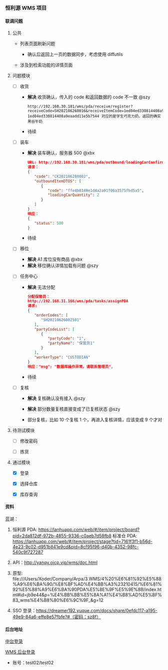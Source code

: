 ### 恒利源 WMS 项目

#### 联调问题

1. 公共
   
   - 列表页面刷新问题
     
     - 确认后返回上一页的数据同步，考虑使用 diffutils
   
   - 涉及到检索功能的详情页面

2. 问题模块
   
   - [ ] 收货
     
     - **解决** 收货确认，传入的 code 和返回数据的 code 不一致 @szy
       
       ```
       http://192.168.30.181/wms/pda/receive/register?receiveCode=SH202106260016&receiveItemCode=1ed04ed330814408a9eaadd11e5b7544
       1ed04ed330814408a9eaadd11e5b7544 对应的是学生巧克力奶，返回的确实黑谷牛奶
       ```
     
     - 待续  
   
   - [ ] 装车
     
     - **解决** 装车确认，服务器 500 @xbx 
       
       ```json
       URL: http://192.168.30.181/wms/pda/outbound/loadingCarConfirm
       请求：
       {
          "code": "CK202106280002",
          "outboundItemDTOS": [
             {
                "code": "ffe4b0349e1d4a2a91f06a3575fbd5a5",
                "loadingCarQuantity": 2
             }
          ]
       }
       响应：
       {
          "status": 500
       }
       ```
     
     - 待续
   
   - [ ] 移位
     
     - **解决** A1 库位没有商品 @xbx
     - **解决** 移位确认详情加载有问题 @szy
   
   - [ ] 任务中心
     
     - **解决** 无法分配
       
       ```json
       分配保管员：
       http://192.168.31.166/wms/pda/tasks/assignPDA
       请求:
       {
          "orderCodes": [
             "SH20210626002501"
          ],
          "partyCodeList": [
             {
                "partyCode": "1",
                "partyName": "保管员1"
             }
          ],
          "workerType": "CUSTODIAN"
       }
       响应："msg": "数据库操作异常，请联系管理员",
       ```
     
     - 待续
   
   - [ ] 复核
     
     - **解决** 复核确认没有接入 @szy
     
     - **解决** 部分数量复核直接变成了已复核状态 @szy
     
     - 部分复核，比如 10 个复核 1 个，再进入复核详情，应该变成 9 个才对

3. 待测试模块
   
   - [ ] 修改密码
   
   - [ ] 拣货

4. 通过模块
   
   - [x] 登录
   
   - [x] 选择仓库
   
   - [x] 库存查询

#### 资料

蓝湖：

1. 恒利源 PDA: https://lanhuapp.com/web/#/item/project/board?pid=2da812df-972b-4855-9336-c0aeb7d58fb8
   标准仓 PDA: https://lanhuapp.com/web/#/item/project/stage?tid=7161f3f1-b56d-4e23-9c02-d951b841e9cd&pid=8cf95f96-d40b-4352-98fc-540c9f727287

2. API：http://yanqy.oicp.vip/wms/doc.html

3. 原型: file:///Users/Xoder/Company/Arpa/3.WMS/4%20%E6%81%92%E5%88%A9%E6%BA%90/%E8%BF%AD%E4%BB%A3%23210415/%E6%81%92%E5%88%A9%E6%BA%90PDA%E5%8E%9F%E5%9E%8B/index.html#id=jb9e44&p=%E4%BB%BB%E5%8A%A1%E4%B8%AD%E5%BF%83_wms%E4%B8%80%E6%9C%9F_&g=12

4. SSO 登录：https://dreamer192.yuque.com/docs/share/0efdc117-a195-49e9-84a6-effe8e57fbfe?#（密码：sz8f）

#### 后台地址

[中台登录](http://test.58arpa.com:8090/pages/viewpage.action?pageId=30051285)

[WMS 后台登录](http://test.sso.sarpa.cn/sso-server/login?redirect_url=http://192.168.31.24/&source-id=4)

- 账号：test02/test02
